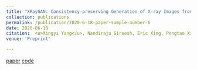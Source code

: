 ```yaml
---
title: "XRayGAN: Consistency-preserving Generation of X-ray Images from Radiology Reports"
collection: publications
permalink: /publication/2020-6-18-paper-sample-number-6
date: 2020-06-18
citation:  <u>Xingyi Yang</u>, Nandiraju Gireesh, Eric Xing, Pengtao Xie
venue: 'Preprint'

---
```

[paper](https://arxiv.org/abs/2006.10552) [code](https://github.com/UCSD-AI4H/XRayGAN)